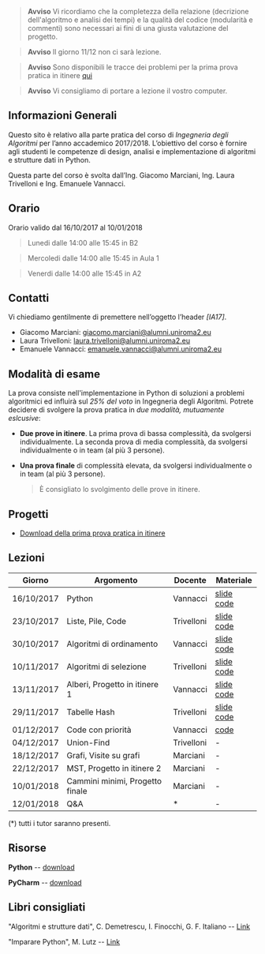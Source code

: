   > **Avviso** Vi ricordiamo che la completezza della relazione (decrizione dell'algoritmo e analisi dei tempi) e la qualità del codice (modularità e commenti) sono necessari ai fini di una giusta valutazione del progetto.

  > **Avviso** Il giorno 11/12 non ci sarà lezione.

  > **Avviso** Sono disponibili le tracce dei problemi per la prima prova pratica in itinere [qui][11]

  > **Avviso** Vi consigliamo di portare a lezione il vostro computer.


## Informazioni Generali
Questo sito è relativo alla parte pratica del corso di *Ingegneria degli Algoritmi* per l’anno accademico 2017/2018.
L’obiettivo del corso è fornire agli studenti le competenze di design, analisi e implementazione di algoritmi e strutture dati in Python.

Questa parte del corso è svolta  dall’Ing. Giacomo Marciani, Ing. Laura Trivelloni e Ing. Emanuele Vannacci.


## Orario
Orario valido dal 16/10/2017 al 10/01/2018

  > Lunedi dalle 14:00 alle 15:45 in B2

  > Mercoledi dalle 14:00 alle 15:45 in Aula 1

  > Venerdi dalle 14:00 alle 15:45 in A2


## Contatti
Vi chiediamo gentilmente di premettere nell’oggetto l’header *[IA17]*.

* Giacomo Marciani: [giacomo.marciani@alumni.uniroma2.eu](mailto:giacomo.marciani@alumni.uniroma2.eu)
* Laura Trivelloni: [laura.trivelloni@alumni.uniroma2.eu](mailto:laura.trivelloni@alumni.uniroma2.eu)
* Emanuele Vannacci: [emanuele.vannacci@alumni.uniroma2.eu](mailto:emanuele.vannacci@alumni.uniroma2.eu)


## Modalità di esame
La prova consiste nell'implementazione in Python di soluzioni a problemi algoritmici ed influirà sul *25% del voto* in Ingegneria degli Algoritmi.
Potrete decidere di svolgere la prova pratica in *due modalità, mutuamente eslcusive*:

* **Due prove in itinere**. La prima prova di bassa complessità, da svolgersi individualmente. La seconda prova di media complessità, da svolgersi individualmente o in team (al più 3 persone).
* **Una prova finale** di complessità elevata, da svolgersi individualmente o in team (al più 3 persone).

  > È consigliato lo svolgimento delle prove in itinere.


## Progetti
* [Download della prima prova pratica in itinere][11]

## Lezioni

| Giorno     | Argomento                            | Docente    | Materiale            |
|------------|--------------------------------------|------------|----------------------|
| 16/10/2017 | Python                               | Vannacci   | [slide][1] [code][2]|
| 23/10/2017 | Liste, Pile, Code                    | Trivelloni | [slide][3] [code][4]|
| 30/10/2017 | Algoritmi di ordinamento             | Vannacci   | [slide][5] [code][6]|
| 10/11/2017 | Algoritmi di selezione               | Trivelloni | [slide][7] [code][8]|
| 13/11/2017 | Alberi, Progetto in itinere 1        | Vannacci   | [slide][9] [code][10]|
| 29/11/2017 | Tabelle Hash                         | Trivelloni | [slide][13] [code][12]|
| 01/12/2017 | Code con priorità                    | Vannacci   | [code][14]          |
| 04/12/2017 | Union-Find                           | Trivelloni | -          |
| 18/12/2017 | Grafi, Visite su grafi               | Marciani   | -          |
| 22/12/2017 | MST, Progetto in itinere 2           | Marciani   | -          |
| 10/01/2018 | Cammini minimi, Progetto finale      | Marciani   | -          |
| 12/01/2018 | Q&A                                  | *          | -          |

(\*) tutti i tutor saranno presenti.

[1]:https://github.com/utv-teaching/algorithms-engineering-2017/raw/gh-pages/slide/Python.pdf
[2]:https://github.com/utv-teaching/algorithms-engineering-2017/raw/gh-pages/code/fibonacci.zip
[3]:https://github.com/utv-teaching/algorithms-engineering-2017/raw/gh-pages/slide/liste_pile_code.pdf
[4]:https://github.com/utv-teaching/algorithms-engineering-2017/raw/gh-pages/code/tut_20171023.zip
[5]:https://github.com/utv-teaching/algorithms-engineering-2017/raw/gh-pages/slide/esercizio_ordinamento.pdf
[6]:https://github.com/utv-teaching/algorithms-engineering-2017/raw/gh-pages/code/sorting.zip
[7]:https://github.com/utv-teaching/algorithms-engineering-2017/raw/gh-pages/slide/tut_20171110.pdf
[8]:https://github.com/utv-teaching/algorithms-engineering-2017/raw/gh-pages/code/tut_20171110.zip
[9]: https://github.com/utv-teaching/algorithms-engineering-2017/raw/gh-pages/slide/tree-slides.pdf
[10]:https://github.com/utv-teaching/algorithms-engineering-2017/raw/gh-pages/code/dictionary_tree.zip
[11]:https://github.com/utv-teaching/algorithms-engineering-2017/raw/gh-pages/slide/prova-itinere-1.pdf
[12]:https://github.com/utv-teaching/algorithms-engineering-2017/raw/gh-pages/code/tabellehash.zip
[13]:https://github.com/utv-teaching/algorithms-engineering-2017/raw/gh-pages/slide/tabelle_hash.pdf
[14]:https://github.com/utv-teaching/algorithms-engineering-2017/raw/gh-pages/code/priorityQueue.zip

## Risorse
**Python** -- [download](https://www.python.org/)

**PyCharm** -- [download](https://www.jetbrains.com/pycharm/)


## Libri consigliati
"Algoritmi e strutture dati", C. Demetrescu, I. Finocchi, G. F. Italiano -- [Link](https://www.amazon.it/Algoritmi-strutture-dati-Camil-Demetrescu/dp/8838664684)

"Imparare Python", M. Lutz -- [Link](https://www.amazon.it/Imparare-Python-Mark-Lutz/dp/8848125956)

